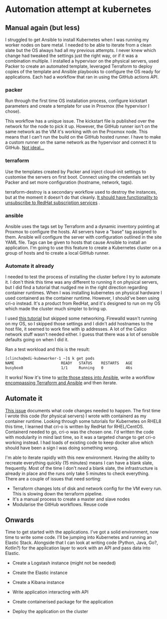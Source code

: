 # Automation attempt at kubernetes

## Manual again (but less)

I struggled to get Ansible to install Kubernetes when I was running my worker nodes on bare metal. I needed to be able
to iterate from a clean slate but the OS always had all my previous attempts. I never knew which change had tweaked the
settings just the right way, or if it was a combination multiple. I installed a hypervisor on the physical servers, used
Packer to create an automated template, leveraged Terraform to deploy copies of the template and Ansible playbooks to
configure the OS ready for applications. Each had a workflow that ran in using the GitHub actions API.

### packer

Run through the first time OS installation process, configure kickstart parameters and create a template for use in
Proxmox (the hypervisor I chose).

This workflow has a unique issue. The kickstart file is published over the network for the node to pick it up. However,
the GitHub runner isn't on the same network as the VM it's working with on the Proxmox node. This means that I can't run
the build on the GitHub hosted runner. I have to make a custom runner on the same network as the hypervisor and connect
it to GitHub. [Not ideal...](https://github.com/clincha/clinch-home/issues/11)

### terraform

Use the templates created by Packer and inject cloud-init settings to customise the servers on first boot. Connect using
the credentials set by Packer and set more configuration (hostname, network, tags).

terraform-destroy is a secondary workflow used to destroy the instances, but at the moment it doesn't do that
cleanly. [It should have functionality to unsubscribe to RedHat subscription services](https://github.com/clincha/clinch-home/issues/12)
.

### ansible

Ansible uses the tags set by Terraform and a dynamic inventory pointing at Proxmox to configure the hosts. All servers
have a "base" tag assigned to them. Ansible will configure the server with configuration outlined in the site YAML file.
Tags can be given to hosts that cause Ansible to install an application. I'm going to use this feature to create a
Kubernetes cluster on a group of hosts and to create a local GitHub runner.

### Automate it already

I needed to test the process of installing the cluster before I try to automate it. I don't think this time was any
different to running it on physical servers, but I did find a tutorial that nudged me in the right direction regarding
container runtimes. When I was installing kubernetes on physical hardware I used containerd as the container runtime.
However, I should've been using cri-o instead. It's a product from RedHat, and it's designed to run on my OS which made
the cluster much simpler to bring up.

I used [this tutorial](https://www.linuxtechi.com/how-to-install-kubernetes-cluster-rhel/) but skipped some networking.
Firewalld wasn't running on my OS, so I skipped those settings and I didn't add hostnames to the host file, it seemed to
work fine with ip addresses. A lot of the Calico network stuff wasn't needed either. I guess that there was a lot of
sensible defaults going on when I did it.

Ran a test workload and this is the result:

````bash
[clincha@edi-kubeworker-1 ~]$ k get pods
NAME                     READY   STATUS    RESTARTS   AGE
busybox0                 1/1     Running   0          46s
````

It works! Now it's time to [write those steps into Ansible](https://github.com/clincha/clinch-home/issues/13), write a
workflow [encompassing Terraform and Ansible](https://github.com/clincha/clinch-home/issues/14) and then iterate.

## Automate it

[This issue](https://github.com/clincha/clinch-home/issues/13) documents what code changes needed to happen. The first time I wrote this code (for physical servers) I wrote with containerd as my container runtime. Looking through some tutorials for Kubernetes on RHEL8 this time, I learned that cri-o is written by RedHat for RHEL/CentOS. Containerd needed to go, cri-o was the chosen one. I'd written the code with modularity in mind last time, so it was a targeted change to get cri-o working instead. I had loads of existing code to keep docker alive which should have been a sign I was doing something wrong. 

I'm able to iterate rapidly with this new environment. Having the ability to recreate everything quickly (15 minutes) means I can have a blank slate, frequently. Most of the time I don't _need_ a blank slate, the infrastructure is already in place and the runs only take 5 minutes to check everything. There are a couple of issues that need sorting:

- Terraform changes lots of disk and network config for the VM every run. This is slowing down the terraform pipeline.
- It's a manual process to create a master and slave nodes
- Modularise the GitHub workflows. Reuse code

## Onwards

Time to get started with the applications. I've got a solid environment, now time to write some code. I'll be jumping into Kubernetes and running an Elastic Stack. Alongside that I can look at writing code (Python, Java, Go?, Kotlin?) for the application layer to work with an API and pass data into Elastic.

- Create a Logstash instance (might not be needed)
- Create the Elastic instance
- Create a Kibana instance

- Write application interacting with API
- Create containerised package for the application
- Deploy the application on the cluster